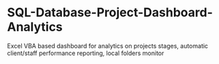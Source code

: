 # SQL-Database-Project-Dashboard-Analytics
Excel VBA based dashboard for analytics on projects stages, automatic client/staff performance reporting, local folders monitor
